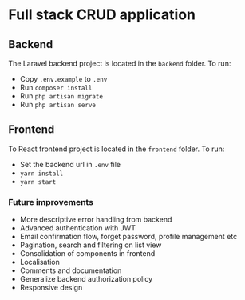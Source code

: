 # Full stack CRUD application

## Backend
The Laravel backend project is located in the `backend` folder.
To run:
- Copy `.env.example` to `.env`
- Run `composer install`
- Run `php artisan migrate`
- Run `php artisan serve`


## Frontend
To React frontend project is located in the `frontend` folder.
To run:
- Set the backend url in `.env` file
- `yarn install`
- `yarn start`

### Future improvements
- More descriptive error handling from backend
- Advanced authentication with JWT
- Email confirmation flow, forget password, profile management etc
- Pagination, search and filtering on list view
- Consolidation of components in frontend
- Localisation
- Comments and documentation
- Generalize backend authorization policy
- Responsive design
